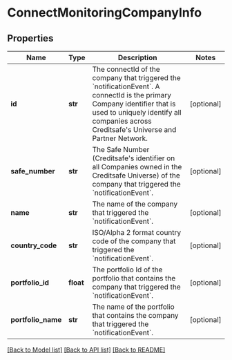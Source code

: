 # ConnectMonitoringCompanyInfo

## Properties
Name | Type | Description | Notes
------------ | ------------- | ------------- | -------------
**id** | **str** | The connectId of the company that triggered the &#x60;notificationEvent&#x60;. A connectId is the primary Company identifier that is used to uniquely identify all companies across Creditsafe&#x27;s Universe and Partner Network. | [optional] 
**safe_number** | **str** | The Safe Number (Creditsafe&#x27;s identifier on all Companies owned in the Creditsafe Universe) of the company that triggered the &#x60;notificationEvent&#x60;. | [optional] 
**name** | **str** | The name of the company that triggered the &#x60;notificationEvent&#x60;. | [optional] 
**country_code** | **str** | ISO/Alpha 2 format country code of the company that triggered the &#x60;notificationEvent&#x60;. | [optional] 
**portfolio_id** | **float** | The portfolio Id of the portfolio that contains the company that triggered the &#x60;notificationEvent&#x60;. | [optional] 
**portfolio_name** | **str** | The name of the portfolio that contains the company that triggered the &#x60;notificationEvent&#x60;. | [optional] 

[[Back to Model list]](../README.md#documentation-for-models) [[Back to API list]](../README.md#documentation-for-api-endpoints) [[Back to README]](../README.md)

